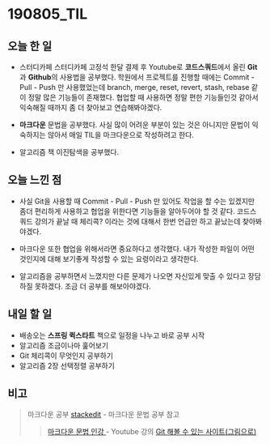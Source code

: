 # 190805_TIL

## 오늘 한 일
- 스터디카페 스터디카페 고정석 한달 결제 후 Youtube로 **코드스쿼드**에서 올린 **Git**과 **Github**의 사용법을 공부했다.  학원에서 프로젝트를 진행할 때에는 Commit - Pull - Push 만 사용했었는데 branch, merge, reset, revert, stash, rebase 같이 정말 많은 기능들이 존재했다. 협업할 때 사용하면 정말 편한 기능들인것 같아서 익숙해질 때까지 좀 더 찾아보고 연습해봐야겠다.

- **마크다운** 문법을 공부했다. 사실 많이 어려운 부분이 있는 것은 아니지만 문법이 익숙하지는 않아서 매일 TIL을 마크다운으로 작성하려고 한다.

- 알고리즘 책 이진탐색을 공부했다. 
##
## 오늘 느낀 점 
- 사실 Git을 사용할 때 Commit - Pull - Push 만 있어도 작업을 할 수는 있겠지만 좀더 편리하게 사용하고 협업을 위한다면 기능들을 알아두어야 할 것 같다.  코드스쿼드 강의가 끝날 때 체리콕? 이라는 것에 대해서 한번 언급만 하고 끝났는데 찾아봐야겠다.

- 마크다운 또한 협업을 위해서라면 중요하다고 생각했다. 내가 작성한 파일이 어떤 것인지에 대해 보기좋게 작성할 수 있는 요령이라고 생각한다. 

- 알고리즘을 공부하면서 느꼈지만 다른 문제가 나오면 자신있게 맞출 수 있다고 장담하질 못하겠다. 조금 더 공부를 해보아야겠다.
##
## 내일 할 일
- 배송오는 **스프링 퀵스타트** 책으로 일정을 나누고 바로 공부 시작
- 알고리즘 조금이나마 훑어보기
- Git 체리콕이 무엇인지 공부하기
- 알고리즘 2장 선택정렬 공부하기
## 
## 비고
> 마크다운 공부
> [stackedit](https://stackedit.io/app#)  - 마크다운 문법 공부 참고
>> [마크다운 문법 인강 ](https://www.youtube.com/watch?v=eHUVvQ2AHh0) - Youtube   강의
>> [Git 해볼 수 있는 사이트(그림으로)](https://learngitbranching.js.org/?locale=ko)
